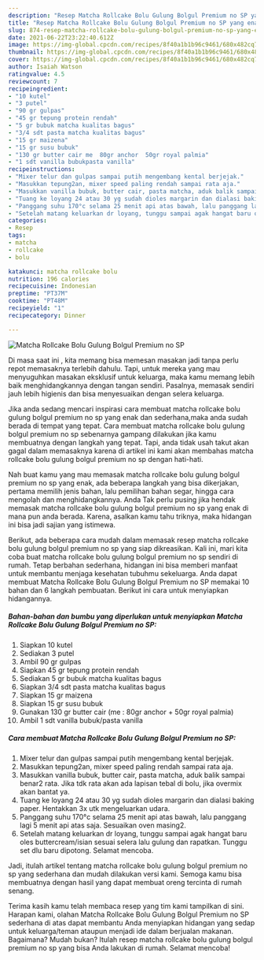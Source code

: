 ```yaml
---
description: "Resep Matcha Rollcake Bolu Gulung Bolgul Premium no SP yang enak dan Mudah Dibuat"
title: "Resep Matcha Rollcake Bolu Gulung Bolgul Premium no SP yang enak dan Mudah Dibuat"
slug: 874-resep-matcha-rollcake-bolu-gulung-bolgul-premium-no-sp-yang-enak-dan-mudah-dibuat
date: 2021-06-22T23:22:40.612Z
image: https://img-global.cpcdn.com/recipes/8f40a1b1b96c9461/680x482cq70/matcha-rollcake-bolu-gulung-bolgul-premium-no-sp-foto-resep-utama.jpg
thumbnail: https://img-global.cpcdn.com/recipes/8f40a1b1b96c9461/680x482cq70/matcha-rollcake-bolu-gulung-bolgul-premium-no-sp-foto-resep-utama.jpg
cover: https://img-global.cpcdn.com/recipes/8f40a1b1b96c9461/680x482cq70/matcha-rollcake-bolu-gulung-bolgul-premium-no-sp-foto-resep-utama.jpg
author: Isaiah Watson
ratingvalue: 4.5
reviewcount: 7
recipeingredient:
- "10 kutel"
- "3 putel"
- "90 gr gulpas"
- "45 gr tepung protein rendah"
- "5 gr bubuk matcha kualitas bagus"
- "3/4 sdt pasta matcha kualitas bagus"
- "15 gr maizena"
- "15 gr susu bubuk"
- "130 gr butter cair me  80gr anchor  50gr royal palmia"
- "1 sdt vanilla bubukpasta vanilla"
recipeinstructions:
- "Mixer telur dan gulpas sampai putih mengembang kental berjejak."
- "Masukkan tepung2an, mixer speed paling rendah sampai rata aja."
- "Masukkan vanilla bubuk, butter cair, pasta matcha, aduk balik sampai benar2 rata. Jika tdk rata akan ada lapisan tebal di bolu, jika overmix akan bantat ya."
- "Tuang ke loyang 24 atau 30 yg sudah dioles margarin dan dialasi baking paper. Hentakkan 3x utk mengeluarkan udara."
- "Panggang suhu 170°c selama 25 menit api atas bawah, lalu panggang lagi 5 menit api atas saja. Sesuaikan oven masing2."
- "Setelah matang keluarkan dr loyang, tunggu sampai agak hangat baru oles buttercream/isian sesuai selera lalu gulung dan rapatkan. Tunggu set dlu baru dipotong. Selamat mencoba."
categories:
- Resep
tags:
- matcha
- rollcake
- bolu

katakunci: matcha rollcake bolu 
nutrition: 196 calories
recipecuisine: Indonesian
preptime: "PT37M"
cooktime: "PT48M"
recipeyield: "1"
recipecategory: Dinner

---
```



![Matcha Rollcake Bolu Gulung Bolgul Premium no SP](https://img-global.cpcdn.com/recipes/8f40a1b1b96c9461/680x482cq70/matcha-rollcake-bolu-gulung-bolgul-premium-no-sp-foto-resep-utama.jpg)

Di masa  saat ini , kita memang bisa memesan masakan jadi tanpa perlu repot memasaknya terlebih dahulu. Tapi, untuk mereka yang mau menyuguhkan masakan eksklusif untuk keluarga, maka kamu memang lebih baik menghidangkannya dengan tangan sendiri. Pasalnya, memasak sendiri jauh lebih higienis dan bisa menyesuaikan dengan selera keluarga.

Jika anda sedang mencari inspirasi cara membuat matcha rollcake bolu gulung bolgul premium no sp yang enak dan sederhana,maka anda sudah berada di tempat yang tepat. Cara membuat matcha rollcake bolu gulung bolgul premium no sp  sebenarnya gampang dilakukan jika kamu membuatnya dengan langkah yang tepat. Tapi, anda tidak usah takut akan gagal dalam memasaknya 
karena di artikel ini kami akan membahas matcha rollcake bolu gulung bolgul premium no sp dengan hati-hati.  



Nah buat kamu yang mau memasak matcha rollcake bolu gulung bolgul premium no sp yang enak, ada beberapa langkah yang bisa dikerjakan, pertama memilih jenis bahan, lalu pemilihan bahan segar, hingga cara mengolah dan menghidangkannya. Anda Tak perlu pusing jika hendak memasak matcha rollcake bolu gulung bolgul premium no sp yang enak di mana pun anda berada. Karena, asalkan kamu  tahu triknya, maka hidangan ini bisa jadi sajian yang istimewa.

Berikut, ada beberapa cara mudah dalam memasak resep matcha rollcake bolu gulung bolgul premium no sp yang siap dikreasikan. Kali ini, mari kita coba buat matcha rollcake bolu gulung bolgul premium no sp sendiri di rumah. Tetap berbahan sederhana, hidangan ini bisa memberi manfaat untuk membantu menjaga kesehatan tubuhmu sekeluarga. Anda dapat membuat Matcha Rollcake Bolu Gulung Bolgul Premium no SP memakai 10 bahan dan 6 langkah pembuatan. Berikut ini cara untuk menyiapkan hidangannya.

<!--inarticleads1-->

##### Bahan-bahan dan bumbu yang diperlukan untuk menyiapkan Matcha Rollcake Bolu Gulung Bolgul Premium no SP:

1. Siapkan 10 kutel
1. Sediakan 3 putel
1. Ambil 90 gr gulpas
1. Siapkan 45 gr tepung protein rendah
1. Sediakan 5 gr bubuk matcha kualitas bagus
1. Siapkan 3/4 sdt pasta matcha kualitas bagus
1. Siapkan 15 gr maizena
1. Siapkan 15 gr susu bubuk
1. Gunakan 130 gr butter cair (me : 80gr anchor + 50gr royal palmia)
1. Ambil 1 sdt vanilla bubuk/pasta vanilla




<!--inarticleads2-->

##### Cara membuat Matcha Rollcake Bolu Gulung Bolgul Premium no SP:

1. Mixer telur dan gulpas sampai putih mengembang kental berjejak.
1. Masukkan tepung2an, mixer speed paling rendah sampai rata aja.
1. Masukkan vanilla bubuk, butter cair, pasta matcha, aduk balik sampai benar2 rata. Jika tdk rata akan ada lapisan tebal di bolu, jika overmix akan bantat ya.
1. Tuang ke loyang 24 atau 30 yg sudah dioles margarin dan dialasi baking paper. Hentakkan 3x utk mengeluarkan udara.
1. Panggang suhu 170°c selama 25 menit api atas bawah, lalu panggang lagi 5 menit api atas saja. Sesuaikan oven masing2.
1. Setelah matang keluarkan dr loyang, tunggu sampai agak hangat baru oles buttercream/isian sesuai selera lalu gulung dan rapatkan. Tunggu set dlu baru dipotong. Selamat mencoba.




Jadi, itulah artikel tentang  matcha rollcake bolu gulung bolgul premium no sp  yang sederhana dan mudah dilakukan versi kami. Semoga kamu bisa membuatnya dengan hasil yang dapat membuat oreng tercinta di rumah senang. 

Terima kasih kamu telah membaca resep yang tim kami tampilkan di sini. Harapan kami, olahan  Matcha Rollcake Bolu Gulung Bolgul Premium no SP sederhana di atas dapat membantu Anda menyiapkan hidangan yang sedap untuk keluarga/teman ataupun menjadi ide dalam berjualan makanan. Bagaimana? Mudah bukan? Itulah resep matcha rollcake bolu gulung bolgul premium no sp yang bisa Anda lakukan di rumah. Selamat mencoba!

